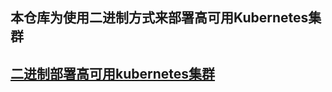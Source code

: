 
## 本仓库为使用二进制方式来部署高可用Kubernetes集群

##  [二进制部署高可用kubernetes集群](https://linuxwt.com/er-jin-zhi-bu-shu-gao-ke-yong-kubernetesji-qun/)